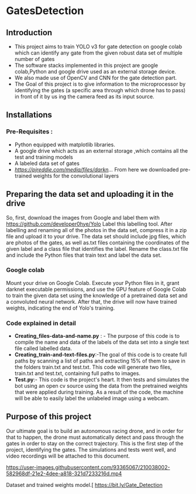 # GatesDetection
## Introduction
- This project aims to train YOLO v3 for gate detection on google colab  which can identify any gate from the given robust data set of multiple number of gates
- The software stacks implemented in this project are google colab,Python and google drive used as an external storage device. 
- We also made use of OpenCV  and CNN for the gate detection part.
- The Goal of this project is to give information to the microprocessor by identifying the gates (a specific area through which drone has to pass) in front of it by us ing the camera feed as its input source.

## Installations
### Pre-Requisites :
- Python equipped with matplotlib libraries.
- A  google drive which acts as an external storage ,which contains all the test and training models 
- A labeled data set of gates
- _https://pjreddie.com/media/files/darkn..._  From here  we downloaded pre-trained weights for the convolutional layers 

## Preparing the data set and uploading it in the drive
So, first, download the images from Google and label them with https://github.com/developer0hye/Yolo Label this labelling tool. After labelling and renaming all of the photos in the data set, compress it in a zip file and upload it to your drive. The data set should include jpg files, which are photos of the gates, as well as.txt files containing the coordinates of the given label and a class file that identifies the label. Rename the class.txt file and include the Python files that train text and label the data set.
### Google colab
Mount your drive on Google Colab. Execute your Python files in it, grant darknet executable permissions, and use the GPU feature of Google Colab to train the given data set using the knowledge of a pretrained data set and a convoluted neural network. After that, the drive will now have trained weights, indicating the end of Yolo's training.
### Code explained in detail
- **Creating_files-data-and-name.py** : - The purpose of this code is to compile the name and data of the labels of the data set into a single text file called labelled data.
- **Creating_train-and-text-files.py**:-The goal of this code is to create full paths by scanning a list of paths and extracting 15% of them to save in the folders train.txt and test.txt. This code will generate two files, train.txt and test.txt, containing full paths to images.
- **Test.py**:- This code is the project's heart. It then tests and simulates the bot using an open cv source using the data from the pretrained weights that were applied during training. As a result of the code, the machine will be able to easily label the unlabeled image using a webcam.
## Purpose of this project
Our ultimate goal is to build an autonomous racing drone, and in order for that to happen, the drone must automatically detect and pass through the gates in order to stay on the correct trajectory. This is the first step of the project, identifying the gates. The simulations and tests went well, and video recordings will be attached to this document.



https://user-images.githubusercontent.com/93365067/210038002-582968df-21e2-4dee-a818-321d7233216d.mp4

Dataset and trained weights model.[
https://bit.ly/Gate_Detection
